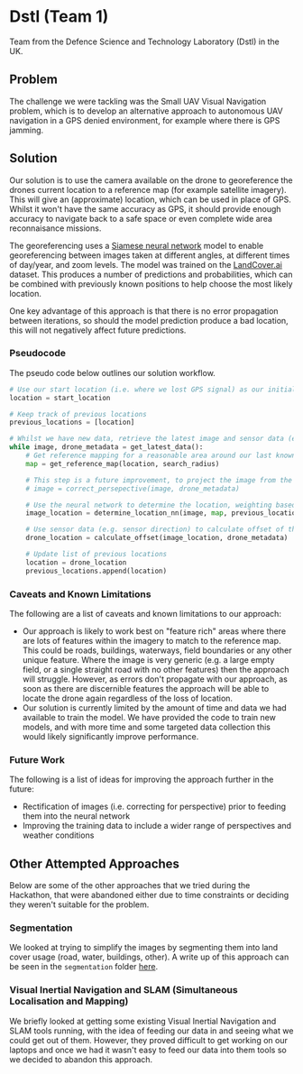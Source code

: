 # Dstl (Team 1)

Team from the Defence Science and Technology Laboratory (Dstl) in the UK.

## Problem

The challenge we were tackling was the Small UAV Visual Navigation problem, which is to develop an alternative approach to autonomous UAV navigation in a GPS denied environment, for example where there is GPS jamming.

## Solution

Our solution is to use the camera available on the drone to georeference the drones current location to a reference map (for example satellite imagery). This will give an (approximate) location, which can be used in place of GPS. Whilst it won't have the same accuracy as GPS, it should provide enough accuracy to navigate back to a safe space or even complete wide area reconnaisance missions.

The georeferencing uses a [Siamese neural network](https://en.wikipedia.org/wiki/Siamese_neural_network) model to enable georeferencing between images taken at different angles, at different times of day/year, and zoom levels. The model was trained on the [LandCover.ai](https://landcover.ai.linuxpolska.com/) dataset. This produces a number of predictions and probabilities, which can be combined with previously known positions to help choose the most likely location.

One key advantage of this approach is that there is no error propagation between iterations, so should the model prediction produce a bad location, this will not negatively affect future predictions.

### Pseudocode

The pseudo code below outlines our solution workflow.

```python
# Use our start location (i.e. where we lost GPS signal) as our initial starting point
location = start_location

# Keep track of previous locations
previous_locations = [location]

# Whilst we have new data, retrieve the latest image and sensor data (e.g. altimeter, yaw, pitch, roll)
while image, drone_metadata = get_latest_data():
    # Get reference mapping for a reasonable area around our last known location
    map = get_reference_map(location, search_radius)

    # This step is a future improvement, to project the image from the camera into an orthogonal (i.e. overhead) image
    # image = correct_persepective(image, drone_metadata)

    # Use the neural network to determine the location, weighting based on the last 5 locations
    image_location = determine_location_nn(image, map, previous_locations[-5:])

    # Use sensor data (e.g. sensor direction) to calculate offset of the image compared to drone and account for this
    drone_location = calculate_offset(image_location, drone_metadata)

    # Update list of previous locations
    location = drone_location
    previous_locations.append(location)
```

### Caveats and Known Limitations

The following are a list of caveats and known limitations to our approach:

* Our approach is likely to work best on "feature rich" areas where there are lots of features within the imagery to match to the reference map. This could be roads, buildings, waterways, field boundaries or any other unique feature. Where the image is very generic (e.g. a large empty field, or a single straight road with no other features) then the approach will struggle. However, as errors don't propagate with our approach, as soon as there are discernible features the approach will be able to locate the drone again regardless of the loss of location.
* Our solution is currently limited by the amount of time and data we had available to train the model. We have provided the code to train new models, and with more time and some targeted data collection this would likely significantly improve performance.

### Future Work

The following is a list of ideas for improving the approach further in the future:

* Rectification of images (i.e. correcting for perspective) prior to feeding them into the neural network
* Improving the training data to include a wider range of perspectives and weather conditions

## Other Attempted Approaches

Below are some of the other approaches that we tried during the Hackathon, that were abandoned either due to time constraints or deciding they weren't suitable for the problem.

### Segmentation

We looked at trying to simplify the images by segmenting them into land cover usage (road, water, buildings, other). A write up of this approach can be seen in the `segmentation` folder [here](segmentation/README.md).

### Visual Inertial Navigation and SLAM (Simultaneous Localisation and Mapping)

We briefly looked at getting some existing Visual Inertial Navigation and SLAM tools running, with the idea of feeding our data in and seeing what we could get out of them. However, they proved difficult to get working on our laptops and once we had it wasn't easy to feed our data into them tools so we decided to abandon this approach.